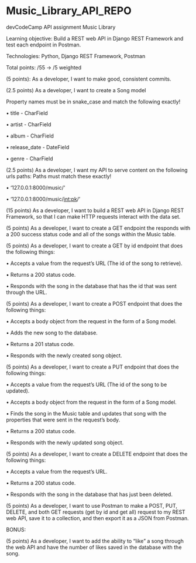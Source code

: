 # Music_Library_API_REPO
devCodeCamp API assignment
Music Library 

Learning objective: Build a REST web API in Django REST Framework and test each endpoint in Postman.

Technologies: Python, Django REST Framework, Postman 

Total points: /55 -> /5 weighted

(5 points): As a developer, I want to make good, consistent commits. 

(2.5 points) As a developer, I want to create a Song model

Property names must be in snake_case and match the following exactly!

•	title - CharField

•	artist - CharField

•	album - CharField

•	release_date - DateField

•	genre - CharField

(2.5 points) As a developer, I want my API to serve content on the following urls paths:
Paths must match these exactly!

•	‘127.0.0.1:8000/music/'

•	‘127.0.0.1:8000/music/<int:pk>/’

(15 points) As a developer, I want to build a REST web API in Django REST Framework, so that I can make HTTP requests interact with the data set.
 
(5 points) As a developer, I want to create a GET endpoint the responds with a 200 success status code and all of the songs within the Music table.

(5 points) As a developer, I want to create a GET by id endpoint that does the following things:

•	Accepts a value from the request’s URL (The id of the song to retrieve).

•	Returns a 200 status code.

•	Responds with the song in the database that has the id that was sent through the URL.

(5 points) As a developer, I want to create a POST endpoint that does the following things:

•	Accepts a body object from the request in the form of a Song model.

•	Adds the new song to the database.

•	Returns a 201 status code.

•	Responds with the newly created song object.

(5 points) As a developer, I want to create a PUT endpoint that does the following things:

•	Accepts a value from the request’s URL (The id of the song to be updated).

•	Accepts a body object from the request in the form of a Song model.

•	Finds the song in the Music table and updates that song with the properties that were sent in the request’s body.

•	Returns a 200 status code.

•	Responds with the newly updated song object.

(5 points) As a developer, I want to create a DELETE endpoint that does the following things:

•	Accepts a value from the request’s URL.

•	Returns a 200 status code.

•	Responds with the song in the database that has just been deleted.

(5 points) As a developer, I want to use Postman to make a POST, PUT, DELETE, and both GET requests (get by id and get all) request to my REST web API, save it to a collection, and then export it as a JSON from Postman. 

BONUS:

(5 points) As a developer, I want to add the ability to “like” a song through the web API and have the number of likes saved in the database with the song.
